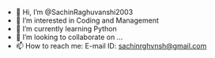 - 👋 Hi, I’m @SachinRaghuvanshi2003
- 👀 I’m interested in Coding and Management
- 🌱 I’m currently learning Python
- 💞️ I’m looking to collaborate on ...
- 📫 How to reach me:
         E-mail ID: sachinrghvnsh@gmail.com

<!---
SachinRaghuvanshi2003/SachinRaghuvanshi2003 is a ✨ special ✨ repository because its `README.md` (this file) appears on your GitHub profile.
You can click the Preview link to take a look at your changes.
--->

